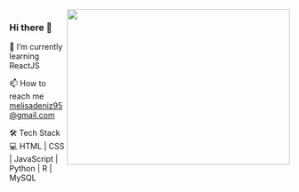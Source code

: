 <img src="https://media.giphy.com/media/iMJSCqtsi20V9xgpPu/giphy.gif" align="right" width="400" height="280">

### Hi there 👋

🌱 I’m currently learning ReactJS

📫 How to reach me melisadeniz95@gmail.com

🛠 Tech Stack 💻 HTML | CSS | JavaScript | Python | R | MySQL 

